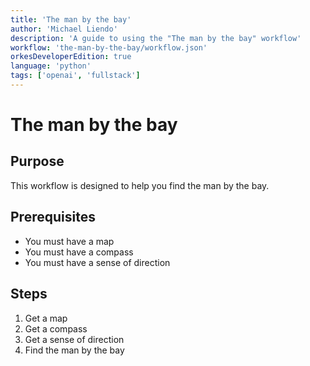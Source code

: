 ```yaml
---
title: 'The man by the bay'
author: 'Michael Liendo'
description: 'A guide to using the "The man by the bay" workflow'
workflow: 'the-man-by-the-bay/workflow.json'
orkesDeveloperEdition: true
language: 'python'
tags: ['openai', 'fullstack']
---
```


# The man by the bay

## Purpose

This workflow is designed to help you find the man by the bay.

## Prerequisites

- You must have a map
- You must have a compass
- You must have a sense of direction

## Steps

1. Get a map
2. Get a compass
3. Get a sense of direction
4. Find the man by the bay
